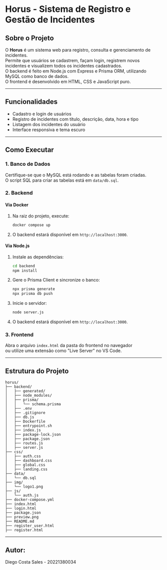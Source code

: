 # Horus - Sistema de Registro e Gestão de Incidentes

## Sobre o Projeto

O **Horus** é um sistema web para registro, consulta e gerenciamento de incidentes.  
Permite que usuários se cadastrem, façam login, registrem novos incidentes e visualizem todos os incidentes cadastrados.  
O backend é feito em Node.js com Express e Prisma ORM, utilizando MySQL como banco de dados.  
O frontend é desenvolvido em HTML, CSS e JavaScript puro.

---

## Funcionalidades

- Cadastro e login de usuários
- Registro de incidentes com título, descrição, data, hora e tipo
- Listagem dos incidentes do usuário
- Interface responsiva e tema escuro

---

## Como Executar

### 1. Banco de Dados

Certifique-se que o MySQL está rodando e as tabelas foram criadas.  
O script SQL para criar as tabelas está em `data/db.sql`.

### 2. Backend

#### Via Docker

1. Na raiz do projeto, execute:
   ```bash
   docker compose up
   ```
2. O backend estará disponível em `http://localhost:3000`.

#### Via Node.js

1. Instale as dependências:
   ```bash
   cd backend
   npm install
   ```
2. Gere o Prisma Client e sincronize o banco:
   ```bash
   npx prisma generate
   npx prisma db push
   ```
3. Inicie o servidor:
   ```bash
   node server.js
   ```
4. O backend estará disponível em `http://localhost:3000`.

### 3. Frontend

Abra o arquivo `index.html` da pasta do frontend no navegador  
ou utilize uma extensão como "Live Server" no VS Code.

---

## Estrutura do Projeto

```
horus/
├── backend/
│   ├── generated/
│   ├── node_modules/
│   ├── prisma/
│   │   └── schema.prisma
│   ├── .env
│   ├── .gitignore
│   ├── db.js
│   ├── Dockerfile
│   ├── entrypoint.sh
│   ├── index.js
│   ├── package-lock.json
│   ├── package.json
│   ├── routes.js
│   ├── server.js
├── css/
│   ├── auth.css
│   ├── dashboard.css
│   ├── global.css
│   ├── landing.css
├── data/
│   └── db.sql
├── img/
│   └── logo1.png
├── js/
│   └── auth.js
├── docker-compose.yml
├── index.html
├── login.html
├── package.json
├── preview.png
├── README.md
├── register_user.html
├── register.html
```

---

## Autor:
Diego Costa Sales - 20221380034   
